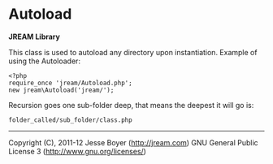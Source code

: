 # Autoload
**JREAM Library**

This class is used to autoload any directory upon instantiation.
Example of using the Autoloader:

	<?php
	require_once 'jream/Autoload.php';
    new jream\Autoload('jream/');

Recursion goes one sub-folder deep, that means the deepest it will go is: 

    folder_called/sub_folder/class.php

***

Copyright (C), 2011-12 Jesse Boyer (<http://jream.com>)
GNU General Public License 3 (<http://www.gnu.org/licenses/>)